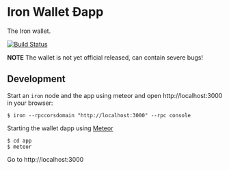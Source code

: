 # Iron Wallet Ðapp

The Iron wallet.

[![Build Status](https://travis-ci.org/ethereum/meteor-dapp-wallet.svg?branch=master)](https://travis-ci.org/ethereum/meteor-dapp-wallet)

**NOTE** The wallet is not yet official released,
can contain severe bugs!


## Development

Start an `iron` node and the app using meteor and open http://localhost:3000 in your browser:

    $ iron --rpccorsdomain "http://localhost:3000" --rpc console

Starting the wallet dapp using [Meteor](https://meteor.com/install)

    $ cd app
    $ meteor

Go to http://localhost:3000


